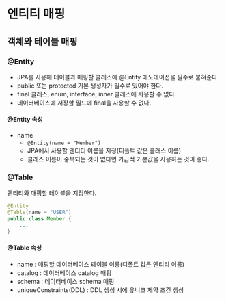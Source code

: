 # 엔티티 매핑
## 객체와 테이블 매핑

### @Entity
- JPA를 사용해 테이블과 매핑할 클래스에 @Entity 애노테이션을 필수로 붙혀준다.
- public 또는 protected 기본 생성자가 필수로 있어야 한다.
- final 클래스, enum, interface, inner 클래스에 사용할 수 없다.
- 데이터베이스에 저장할 필드에 final을 사용할 수 없다.

#### @Entity 속성
- name
    - `@Entity(name = "Member")`
    - JPA에서 사용할 엔티티 이름을 지정(디폴트 값은 클래스 이름)
    - 클래스 이름이 중복되는 것이 없다면 가급적 기본값을 사용하는 것이 좋다.

### @Table
엔티티와 매핑할 테이블을 지정한다.
```java
@Entity
@Table(name = "USER")
public class Member {
    ...
}
```
#### @Table 속성
- name : 매핑할 데이터베이스 테이블 이름(디폴트 값은 엔티티 이름)
- catalog : 데이터베이스 catalog 매핑
- schema : 데이터베이스 schema 매핑
- uniqueConstraints(DDL) : DDL 생성 시에 유니크 제약 조건 생성